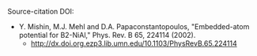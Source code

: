 Source-citation DOI:

* Y. Mishin, M.J. Mehl and D.A. Papaconstantopoulos, "Embedded-atom potential for B2-NiAl," Phys. Rev. B 65, 224114 (2002).
    - http://dx.doi.org.ezp3.lib.umn.edu/10.1103/PhysRevB.65.224114
